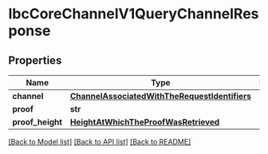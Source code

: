 # IbcCoreChannelV1QueryChannelResponse

## Properties
Name | Type | Description | Notes
------------ | ------------- | ------------- | -------------
**channel** | [**ChannelAssociatedWithTheRequestIdentifiers**](ChannelAssociatedWithTheRequestIdentifiers.md) |  | [optional] 
**proof** | **str** |  | [optional] 
**proof_height** | [**HeightAtWhichTheProofWasRetrieved**](HeightAtWhichTheProofWasRetrieved.md) |  | [optional] 

[[Back to Model list]](../README.md#documentation-for-models) [[Back to API list]](../README.md#documentation-for-api-endpoints) [[Back to README]](../README.md)

